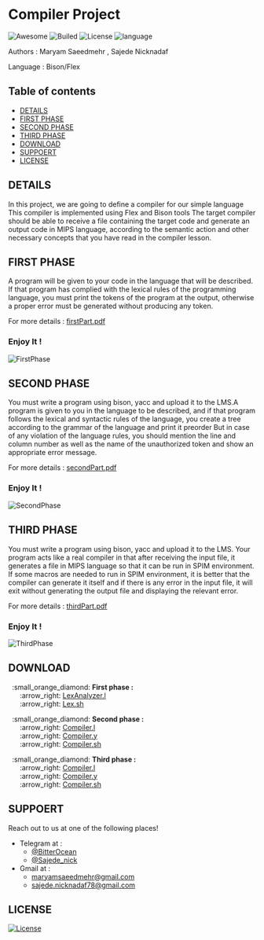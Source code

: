 # Compiler Project
![Awesome](https://cdn.rawgit.com/sindresorhus/awesome/d7305f38d29fed78fa85652e3a63e154dd8e8829/media/badge.svg)
![Builed](https://img.shields.io/azure-devops/build/totodem/8cf3ec0e-d0c2-4fcd-8206-ad204f254a96/2?style=flat)
![License](https://img.shields.io/packagist/l/doctrine/orm)
![language](https://img.shields.io/badge/language-Bison-orange)  

Authors : Maryam Saeedmehr , Sajede Nicknadaf  

Language : Bison/Flex


## **Table of contents**
- [DETAILS](#DETAILS)
- [FIRST PHASE](#FIRST-PHASE)
- [SECOND PHASE](#SECOND-PHASE)
- [THIRD PHASE](#THIRD-PHASE)
- [DOWNLOAD](#DOWNLOAD)
- [SUPPOERT](#SUPPOERT)
- [LICENSE](#LICENSE)


## **DETAILS**  

In this project, we are going to define a compiler for our simple language
This compiler is implemented using Flex and Bison tools
The target compiler should be able to receive a file containing the target code and generate an output code in MIPS language,
according to the semantic action and other necessary concepts that you have read in the compiler lesson.


## **FIRST PHASE**  

A program will be given to your code in the language that will be described. If that program has complied with 
the lexical rules of the programming language, you must print the tokens of the program at the output, 
otherwise a proper error must be generated without producing any token.  

For more details : [firstPart.pdf](https://github.com/SajedeNick1999/C-to-MIPS-Compiler/Phase3/firstPart.pdf)  


### **Enjoy It !**

![FirstPhase](https://user-images.githubusercontent.com/60509979/89719581-174bcf00-d9df-11ea-8a2c-f8b9e5f350d1.gif)



## **SECOND PHASE**  

You must write a program using bison, yacc and upload it to the LMS.A program is given to you in the language to be described, and if that program follows the lexical and syntactic rules of the language, you create a tree according to the grammar of the language and print it preorder But in case of any violation of the language rules, you should mention the line and column number as well as the name of the unauthorized token and show an appropriate error message.

For more details : [secondPart.pdf](https://github.com/SajedeNick1999/C-to-MIPS-Compiler/Phase2/secondPart.pdf)

### **Enjoy It !**

![SecondPhase](https://user-images.githubusercontent.com/60509979/89718951-b620fd00-d9d8-11ea-98d5-8042e0127e1a.gif)



## **THIRD PHASE**  

You must write a program using bison, yacc and upload it to the LMS. Your program acts like a real compiler in that after receiving the input file, it generates a file in MIPS language so that it can be run in SPIM environment. If some macros are needed to run in SPIM environment, it is better that the compiler can generate it itself and if there is any error in the input file, it will exit without generating the output file and displaying the relevant error.

For more details : [thirdPart.pdf](https://github.com/SajedeNick1999/C-to-MIPS-Compiler/Phase3/thirdPart.pdf)  

### **Enjoy It !**

![ThirdPhase](https://user-images.githubusercontent.com/60509979/89718969-d81a7f80-d9d8-11ea-955e-d904ea6535bb.gif)



## **DOWNLOAD**  
<p>
  &nbsp;&nbsp;:small_orange_diamond: <b>First phase :</b></br>
  &nbsp;&nbsp;&nbsp;&nbsp;&nbsp;&nbsp;:arrow_right: <a href="https://github.com/SajedeNick1999/C-to-MIPS-Compiler/Phase1/LexAnalyzer.l">LexAnalyzer.l</a></br>
  &nbsp;&nbsp;&nbsp;&nbsp;&nbsp;&nbsp;:arrow_right: <a href="https://github.com/SajedeNick1999/C-to-MIPS-Compiler/Phase1/Lex.sh">Lex.sh</a></br>
</P>
<p>
  &nbsp;&nbsp;:small_orange_diamond: <b>Second phase :</b></br>
   &nbsp;&nbsp;&nbsp;&nbsp;&nbsp;&nbsp;:arrow_right: <a href="https://github.com/SajedeNick1999/C-to-MIPS-Compiler/Phase2/Compiler.l">Compiler.l</a></br>
   &nbsp;&nbsp;&nbsp;&nbsp;&nbsp;&nbsp;:arrow_right: <a href="https://github.com/SajedeNick1999/C-to-MIPS-Compiler/Phase2/Compiler.y">Compiler.y</a></br>
   &nbsp;&nbsp;&nbsp;&nbsp;&nbsp;&nbsp;:arrow_right: <a href="https://github.com/SajedeNick1999/C-to-MIPS-Compiler/Phase2/Compiler.sh">Compiler.sh</a></br>
</P>
<p>
  &nbsp;&nbsp;:small_orange_diamond: <b>Third phase :</b></br>
  &nbsp;&nbsp;&nbsp;&nbsp;&nbsp;&nbsp;:arrow_right: <a href="https://github.com/SajedeNick1999/C-to-MIPS-Compiler/Phase3/Compiler.l">Compiler.l</a></br>  
  &nbsp;&nbsp;&nbsp;&nbsp;&nbsp;&nbsp;:arrow_right: <a href="https://github.com/SajedeNick1999/C-to-MIPS-Compiler/Phase3/Compiler.y">Compiler.y</a></br>  
  &nbsp;&nbsp;&nbsp;&nbsp;&nbsp;&nbsp;:arrow_right: <a href="https://github.com/SajedeNick1999/C-to-MIPS-Compiler/Phase3/Compiler.sh">Compiler.sh</a></br>
</P>

## **SUPPOERT**

Reach out to us at one of the following places!

- Telegram at :
  - <a href="https://t.me/BitterOcean" target="_blank">@BitterOcean</a>
  - <a href="https://t.me/Sajede_nick" target="_blank">@Sajede_nick</a>
- Gmail at :
  - <a href="mailto:maryamsaeedmehr@gmail.com" target="_blank">maryamsaeedmehr@gmail.com</a>
  - <a href="mailto:sajede.nicknadaf78@gmail.com" target="_blank">sajede.nicknadaf78@gmail.com</a>


## **LICENSE**

[![License](https://img.shields.io/:license-mit-blue.svg?style=flat-square)](http://badges.mit-license.org)

